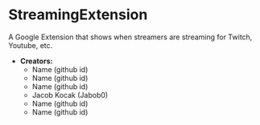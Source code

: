# StreamingExtension
A Google Extension that shows when streamers are streaming for Twitch, Youtube, etc.
- **Creators:**
  - Name (github id)
  - Name (github id)
  - Name (github id)
  - Jacob Kocak (Jabob0)
  - Name (github id)
  - Name (github id)
